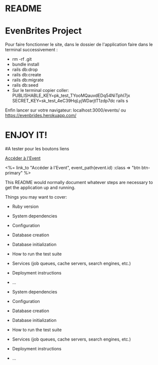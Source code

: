 # README

# EvenBrites Project

Pour faire fonctionner le site, dans le dossier de l'application faire dans le terminal successivement : 
- rm -rf .git 
- bundle install 
- rails db:drop 
- rails db:create 
- rails db:migrate 
- rails db:seed 
- Sur le terminal copier coller:
PUBLISHABLE_KEY=pk_test_TYooMQauvdEDq54NiTphI7jx \
SECRET_KEY=sk_test_4eC39HqLyjWDarjtT1zdp7dc rails s

Enfin lancer sur votre navigateur: localhost:3000/events/
ou https://evenbrides.herokuapp.com/

# ENJOY IT!

#A tester pour les boutons liens

<a href="event_path(event.id)" class="btn btn-primary" role="button">Accéder à l'Event</a>

<%= link_to "Accéder à l'Event", event_path(event.id) :class => "btn btn-primary" %>




This README would normally document whatever steps are necessary to get the
application up and running.

Things you may want to cover:

* Ruby version

* System dependencies

* Configuration

* Database creation

* Database initialization

* How to run the test suite

* Services (job queues, cache servers, search engines, etc.)

* Deployment instructions

* ...
* System dependencies

* Configuration

* Database creation

* Database initialization

* How to run the test suite

* Services (job queues, cache servers, search engines, etc.)

* Deployment instructions

* ...


